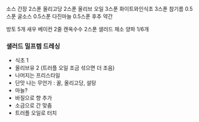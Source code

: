 소스
간장 2스푼
올리고당 2스푼
올리브 오일 3스푼
화이트와인식초 3스푼
참기름 0.5스푼
굴소스 0.5스푼
다진마늘 0.5스푼
후추 약간

방토 5개
새우
베이컨 2줄
캔옥수수 2스푼
샐러드 채소
양파 1/6개

### 샐러드 밀프렙 드레싱
- 식초 1
- 올리브유 2 (트러플 오일 조금 섞으면 더 조음)
- 나머지는 프리스타일
- 단맛 나는 무언가 : 꿀, 올리고당, 설탕
- 마늘?
- 바질으로 향 추가
- 소금으로 간 맞춤
- 트러플 오일로 터치